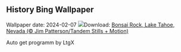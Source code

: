 ## History Bing Wallpaper
Wallpaper date: 2024-02-07
![](https://www.bing.com/th?id=OHR.LakeTahoeRock_EN-US8513392756_UHD.jpg&w=1000)Download: [Bonsai Rock, Lake Tahoe, Nevada (© Jim Patterson/Tandem Stills + Motion)](https://www.bing.com/th?id=OHR.LakeTahoeRock_EN-US8513392756_UHD.jpg)

Auto get programm by LtgX
